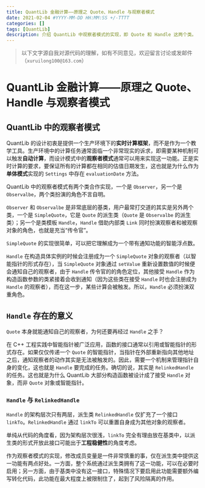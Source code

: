 ```yaml
---
title: QuantLib 金融计算——原理之 Quote、Handle 与观察者模式
date: 2021-02-04 #YYYY-MM-DD HH:MM:SS +/-TTTT
categories: []
tags: [QuantLib]
description: 介绍 QuantLib 中观察者模式的实现，即 Quote 和 Handle 这两个类。
---
```


> 以下文字源自我对源代码的理解，如有不同意见，欢迎留言讨论或发邮件（`xuruilong100@163.com`）

# QuantLib 金融计算——原理之 Quote、Handle 与观察者模式

## QuantLib 中的观察者模式

QuantLib 的设计初衷是提供一个生产环境下的**实时计算框架**，而不是作为一个教学工具。生产环境中的计算任务通常面临一个非常现实的诉求，即需要某种机制可以触发**自动计算**，而设计模式中的**观察者模式**通常可以用来实现这一功能。正是实时计算的要求，要保证所有的计算都在相同的估值日期发生，这也就是为什么作为**单体模式**实现的 `Settings` 中存在 `evaluationDate` 方法。

QuantLib 中的观察者模式有两个类合作实现，一个是 `Observer`，另一个是 `Observalbe`，两个类扮演的角色不言自明。

`Observer` 和 `Observalbe` 是非常底层的基类，用户最常打交道的其实是另外两个类，一个是 `SimpleQuote`，它是 `Quote` 的派生类（`Quote` 是 `Observalbe` 的派生类）；另一个是类模板 `Handle`，`Handle` 借助内部类 `Link` 同时扮演观察者和被观察对象的角色，也就是充当“传令官”。

`SimpleQuote` 的实现很简单，可以把它理解成为一个带有通知功能的智能浮点数。

`Handle` 在构造具体实例的时候会注册成为一个 `SimpleQuote` 对象的观察者（以智能指针的形式存在），当 `SimpleQuote` 对象通过 `setValue` 重新设置数值的时候便会通知自己的观察者，由于 `Handle` 传令官的的角色定位，其他接受 `Handle` 作为构造函数参数的类紧接着会收到通知（因为这些类在接受 `Handle` 时也会注册成为 `Handle` 的观察者），而在这一步，某些计算会被触发。所以，`Handle` 必须扮演双重角色。

## `Handle` 存在的意义

`Quote` 本身就能通知自己的观察者，为何还要再经过 `Handle` 之手？

在 C++ 工程实践中智能指针被广泛应用，函数的接口通常以引用或智能指针的形式存在。如果仅仅传递一个 `Quote` 的智能指针，当指针在外部重新指向其他地址之后，通知观察者的动作其实是无法被触发的。因此，需要一个机制来管理指针自身的变化，这也就是 `Handle` 要完成的任务。确切的说，其实是 `RelinkedHandle` 的任务。这也就是为什么 QuantLib 大部分构造函数被设计成了接受 `Handle` 对象，而非 `Quote` 对象或智能指针。

### `Handle` 与 `RelinkedHandle`

`Handle` 的架构层次只有两层，派生类 `RelinkedHandle` 仅扩充了一个接口 `linkTo`。`RelinkedHandle` 通过 `linkTo` 可以重置自身成为其他对象的观察者。

单纯从代码的角度看，因为架构层次很浅，`linkTo` 完全有理由放在基类中，以派生类的形式开放此接口可能出于**工程稳健性**的角度考虑。

作为观察者模式的实现，修改成员变量是一件非常慎重的事，仅在派生类中提供这一功能有两点好处。一方面，整个系统通过派生类拥有了这一功能，可以在必要时启用；另一方面，由于基类中没有这一接口，特殊情况下要启用此功能需要额外编写转化代码，此功能在最大程度上被限制住了，起到了风险隔离的作用。
